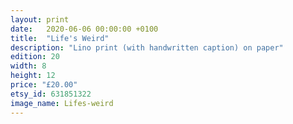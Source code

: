 ```yaml
---
layout: print
date:   2020-06-06 00:00:00 +0100
title:  "Life's Weird"
description: "Lino print (with handwritten caption) on paper"
edition: 20
width: 8
height: 12
price: "£20.00"
etsy_id: 631851322
image_name: Lifes-weird
---
```

